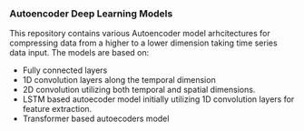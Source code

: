### Autoencoder Deep Learning Models 

This repository contains various Autoencoder model arhcitectures for compressing data from a higher to a lower dimension taking time series data input.
The models are based on:
- Fully connected layers
- 1D convolution layers along the temporal dimension
- 2D convolution utilizing both temporal and spatial dimensions.
- LSTM based autoecoder model initially utilizing 1D convolution layers for feature extraction.
- Transformer based autoecoders model
